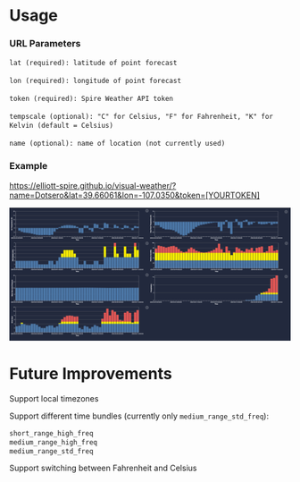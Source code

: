 # Usage

### URL Parameters

	lat (required): latitude of point forecast

	lon (required): longitude of point forecast

	token (required): Spire Weather API token

	tempscale (optional): "C" for Celsius, "F" for Fahrenheit, "K" for Kelvin (default = Celsius)

	name (optional): name of location (not currently used)


### Example

https://elliott-spire.github.io/visual-weather/?name=Dotsero&lat=39.66061&lon=-107.0350&token=[YOURTOKEN]

![](docs/screenshot.png)

# Future Improvements

Support local timezones

Support different time bundles (currently only `medium_range_std_freq`):
	
	short_range_high_freq
	medium_range_high_freq
	medium_range_std_freq

Support switching between Fahrenheit and Celsius